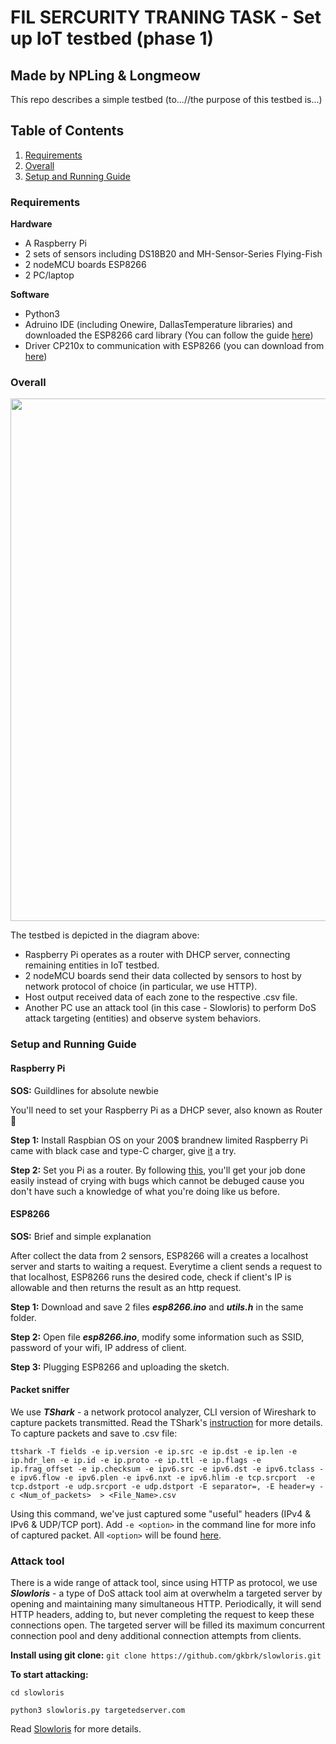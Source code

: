 # FIL SERCURITY TRANING TASK - Set up IoT testbed (phase 1)

## Made by NPLing & Longmeow

Thís repo describes a simple testbed (to...//the purpose of this testbed is...)

## Table of Contents
1. [Requirements](#requirements)
2. [Overall](#overall)
3. [Setup and Running Guide](#setup-running)

### Requirements
**Hardware**
- A Raspberry Pi
- 2 sets of sensors including DS18B20 and MH-Sensor-Series Flying-Fish
- 2 nodeMCU boards ESP8266
- 2 PC/laptop

**Software**
- Python3
- Adruino IDE (including Onewire, DallasTemperature libraries) and downloaded the ESP8266 card library (You can follow the guide [here](https://www.instructables.com/How-to-Install-ESP8266-Into-Arduino-IDE/))
- Driver CP210x to communication with ESP8266 (you can download from [here](https://www.silabs.com/developers/usb-to-uart-bridge-vcp-drivers))

### Overall

<p align="center"><img src="https://i.imgur.com/uYaw3iP.png" width="836" /></p>

The testbed is depicted in the diagram above:

- Raspberry Pi operates as a router with DHCP server, connecting remaining entities in IoT testbed.
- 2 nodeMCU boards send their data collected by sensors to host by network protocol of choice (in particular, we use HTTP).
- Host output received data of each zone to the respective .csv file.
- Another PC use an attack tool (in this case - Slowloris) to perform DoS attack targeting (entities) and observe system behaviors.

### Setup and Running Guide <a name="setup-running"></a>

#### Raspberry Pi

**SOS:** Guildlines for absolute newbie

You'll need to set your Raspberry Pi as a DHCP sever, also known as Router 🙈 

**Step 1:** Install Raspbian OS on your 200$ brandnew limited Raspberry Pi came with black case and type-C charger, give [it](https://www.wireshark.org/docs/man-pages/tshark.html) a try.

**Step 2:** Set you Pi as a router. By following [this](https://www.youtube.com/watch?v=S4E35d91Xss), you'll get your job done easily instead of crying with bugs which cannot be debuged cause you don't have such a knowledge of what you're doing like us before.

#### ESP8266

**SOS:** Brief and simple explanation

After collect the data from 2 sensors, ESP8266 will a creates a localhost server and starts to waiting a request. Everytime a client sends a request to that localhost, ESP8266 runs the desired code, check if client's IP is allowable and then returns the result as an http request.

**Step 1:** Download and save 2 files ***esp8266.ino*** and ***utils.h*** in the same folder.

**Step 2:** Open file ***esp8266.ino***, modify some information such as SSID, password of your wifi, IP address of client.

**Step 3:** Plugging ESP8266 and uploading the sketch.


#### Packet sniffer

We use ***TShark*** - a network protocol analyzer, CLI version of Wireshark to capture packets transmitted. Read the TShark's [instruction](https://www.wireshark.org/docs/man-pages/tshark.html) for more details. To capture packets and save to .csv file:

`ttshark -T fields -e ip.version -e ip.src -e ip.dst -e ip.len -e ip.hdr_len -e ip.id -e ip.proto -e ip.ttl -e ip.flags -e ip.frag_offset -e ip.checksum -e ipv6.src -e ipv6.dst -e ipv6.tclass -e ipv6.flow -e ipv6.plen -e ipv6.nxt -e ipv6.hlim -e tcp.srcport  -e tcp.dstport -e udp.srcport -e udp.dstport -E separator=, -E header=y -c <Num_of_packets>  > <File_Name>.csv`

Using this command, we've just captured some "useful" headers (IPv4 & IPv6 & UDP/TCP port). Add `-e <option>` in the command line for more info of captured packet. All `<option>` will be found [here](https://www.wireshark.org/docs/dfref/).

### Attack tool

There is a wide range of attack tool, since using HTTP as protocol, we use ***Slowloris*** - a type of DoS attack tool aim at overwhelm a targeted server by opening and maintaining many simultaneous HTTP. Periodically, it will send HTTP headers, adding to, but never completing the request to keep these connections open. The targeted server will be filled its maximum concurrent connection pool and deny additional connection attempts from clients.

**Install using git clone:** `git clone https://github.com/gkbrk/slowloris.git`

**To start attacking:** 

`cd slowloris`

`python3 slowloris.py targetedserver.com`

Read [Slowloris](https://github.com/gkbrk/slowloris) for more details.
